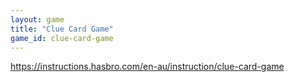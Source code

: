 ```yaml
---
layout: game
title: "Clue Card Game"
game_id: clue-card-game
---
```


https://instructions.hasbro.com/en-au/instruction/clue-card-game

<!-- This file is data-driven from _data/games/clue-card-game.yml -->
